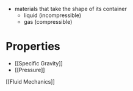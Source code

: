 -  materials that take the shape of its container
	- liquid (incompressible)
	- gas (compressible)

# Properties

- [[Specific Gravity]]
- [[Pressure]]

[[Fluid Mechanics]]